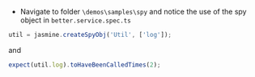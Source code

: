 - Navigate to folder `\demos\samples\spy` and notice the use of the spy object in `better.service.spec.ts`

```javascript
util = jasmine.createSpyObj('Util', ['log']);
```
and

```javascript
expect(util.log).toHaveBeenCalledTimes(2);
```

